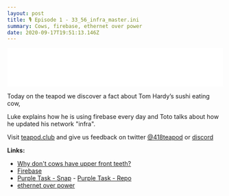 ```yaml
---
layout: post
title: 🎙️ Episode 1 - 33_56_infra_master.ini
summary: Cows, firebase, ethernet over power
date: 2020-09-17T19:51:13.146Z
---
```

<iframe style="border: none" src="//html5-player.libsyn.com/embed/episode/id/16054898/height/90/theme/custom/thumbnail/yes/direction/backward/render-playlist/no/custom-color/87A93A/" height="90" width="100%" scrolling="no"  allowfullscreen webkitallowfullscreen mozallowfullscreen oallowfullscreen msallowfullscreen></iframe>

Today on the teapod we discover a fact about Tom Hardy’s sushi eating cow,

Luke explains how he is using firebase every day and Toto talks about how he updated his network "infra".

Visit [teapod.club](https://teapod.club) and give us feedback on twitter [@418teapod](https://twitter.com/418teapod) or [discord](https://discord.gg/WJtHWWz)

**Links:**

* [Why don't cows have upper front teeth?](https://www.quora.com/Why-dont-cows-have-upper-front-teeth?share=1)
* [Firebase](https://firebase.google.com/)
* [Purple Task - Snap](https://snapcraft.io/purple-task) - [Purple Task - Repo](https://github.com/mivoligo/purple_task)[](https://smile.amazon.co.uk/gp/product/B06VW1WCCD)
* [ethernet over power](https://smile.amazon.co.uk/gp/product/B06VW1WCCD)
